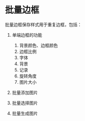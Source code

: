 # 批量边框



批量边框保存样式用于重复边框，包括：

1. 单端边框的功能

   1. 背景颜色、边框颜色
   2. 边框比例
   3. 字体
   4. 背景
   5. 记录
   6. 旋转角度
   7. 图片大小

2. 批量添加图片

3. 批量选择图片

4. 批量生成图片

   
